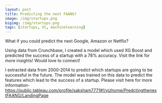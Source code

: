 ```yaml
---
layout: post
title: Predicting the next FAANG?
image: /img/startups.png
bigimg: /img/startups.png
tags: [startups, VC, machinelearning]
---
```


What if you could predict the next Google, Amazon or Netflix?

Using data from Crunchbase, I created a model which used XG Boost and predicted the success of a startup with a 78% accuracy. Visit the link for more insights! Would love to connect!

I extracted data from 2000-2014 to predict which startups are going to be successful in the future. The model was trained on this data to predict the features which lead to the success of a startup. 
Please visit here for more information- https://public.tableau.com/profile/saksham7771#!/vizhome/PredctingthenextFAANG/LandingPage
